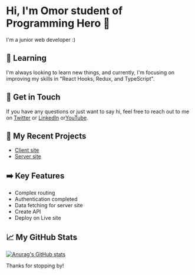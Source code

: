 # Hi, I'm Omor student of Programming Hero 👋

I'm a junior web developer :)

## 🌱 Learning

I'm always looking to learn new things, and currently, I'm focusing on improving my skills in "React Hooks, Redux, and TypeScript".

## 💬 Get in Touch

If you have any questions or just want to say hi, feel free to reach out to me on [Twitter](https://twitter.com/theonlineaid) or [LinkedIn](https://www.linkedin.com/in/onlineaid/) or[YouTube](https://youtube.com/onlineaid).

## 🚀 My Recent Projects

- [Client site](https://recipe-client.web.app/)
- [Server site](https://server-inky-three.vercel.app/)

## ➡️ Key Features

- Complex routing
- Authentication completed
- Data fetching for server site
- Create API
- Deploy on Live site

## 📈 My GitHub Stats

[![Anurag's GitHub stats](https://github-readme-stats.vercel.app/api?username=ofwebdev)](https://github.com/anuraghazra/github-readme-stats)

Thanks for stopping by!

